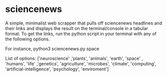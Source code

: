 # sciencenews
 A simple, minimalist web scrapper that pulls off sciencenews headlines and their links and displays the result on the terminal/console in a tabular format. 
 To get the links, run the python script in your terminal with any of the following options.
 
 For instance, python3 sciencenews.py space 
 
 List of options:
 ['neuroscience' ,'plants', 'animals', 'earth', 'space' , 'humans', 'life' ,'genetics', 'agriculture', 'microbes', 'climate', 'computing', 'artificial-intelligence', 'psychology', 'enviroment']
